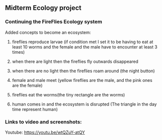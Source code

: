 ## Midterm Ecology project
### Continuing the FireFlies Ecology system
Added concepts to become an ecosystem:
1. fireflies reproduce larvae (if condition met I set it to be having to eat at least 10 worms and the female and the male have to encounter at least 3 times)


2. when there are light then the fireflies fly outwards disappeared 


3. when there are no light then the fireflies roam around (the night button)


4. female and male meet (yellow fireflies are the male, and the pink ones are the female)


5. fireflies eat the worms(the tiny rectangle are the worms)


6. human comes in and the ecosystem is disrupted (The triangle in the day time represent human)


### Links to video and screenshots:

Youtube: https://youtu.be/wtQZuY-atQY
